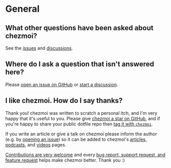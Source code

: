 # General

## What other questions have been asked about chezmoi?

See the
[issues](https://github.com/twpayne/chezmoi/issues?utf8=%E2%9C%93&q=is%3Aissue+sort%3Aupdated-desc+label%3Asupport)
and [discussions](https://github.com/twpayne/chezmoi/discussions).

## Where do I ask a question that isn't answered here?

Please [open an issue on
GitHub](https://github.com/twpayne/chezmoi/issues/new/choose) or [start a
discussion](https://github.com/twpayne/chezmoi/discussions/new).

## I like chezmoi. How do I say thanks?

Thank you! chezmoi was written to scratch a personal itch, and I'm very happy
that it's useful to you. Please give [chezmoi a star on
GitHub](https://github.com/twpayne/chezmoi/stargazers), and if you're happy to
share your public dotfile repo then [tag it with
`chezmoi`](https://github.com/topics/chezmoi?o=desc&s=updated).

If you write an article or give a talk on chezmoi please inform the author (e.g.
by [opening an issue](https://github.com/twpayne/chezmoi/issues/new/choose)) so
it can be added to chezmoi's [articles](../../links/articles.md),
[podcasts](../../links/podcasts.md), and [videos](../../links/videos.md) pages.

[Contributions are very welcome](../../developer-guide/contributing-changes.md)
and every [bug report, support request, and feature
request](https://github.com/twpayne/chezmoi/issues/new/choose) helps make
chezmoi better. Thank you :)
